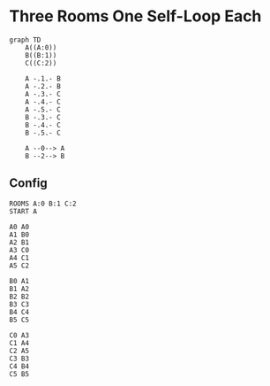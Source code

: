 # Three Rooms One Self-Loop Each

```mermaid
graph TD
    A((A:0))
    B((B:1))
    C((C:2))
    
    A -.1.- B
    A -.2.- B
    A -.3.- C
    A -.4.- C
    A -.5.- C
    B -.3.- C
    B -.4.- C
    B -.5.- C
    
    A --0--> A
    B --2--> B
```

## Config
```
ROOMS A:0 B:1 C:2
START A

A0 A0
A1 B0
A2 B1
A3 C0
A4 C1
A5 C2

B0 A1
B1 A2
B2 B2
B3 C3
B4 C4
B5 C5

C0 A3
C1 A4
C2 A5
C3 B3
C4 B4
C5 B5
```